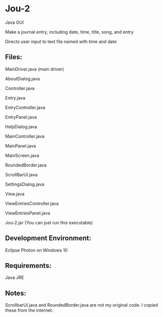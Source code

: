 # Jou-2
Java GUI

Make a journal entry, including date, time, title, song, and entry

Directs user input to text file named with time and date

## Files:

MainDriver.java (main driver)

AboutDialog.java

Controller.java

Entry.java

EntryController.java

EntryPanel.java

HelpDialog.java

MainController.java

MainPanel.java

MainScreen.java

RoundedBorder.java

ScrollBarUI.java

SettingsDialog.java

View.java

ViewEntriesController.java

ViewEntriesPanel.java

Jou-2.jar (You can just run this executable)

## Development Environment: 
Eclipse Photon on Windows 10

## Requirements:

Java JRE

## Notes:

ScrollbarUI.java and RoundedBorder.java are not my original code. I copied these from the internet.

